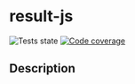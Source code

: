 # result-js

![Tests state](https://img.shields.io/badge/Tests-100%25:%207%20passed%20/%207-success)
[![Code coverage](https://img.shields.io/badge/Code%20coverage-100%25:%20Statements%20100%25(28/28),%20Branches%20100%25(16/16),%20Functions%20100%25(13/13),%20Lines%20100%25(28/28)-success)](https://tongtwist.github.io/result-js/coverage/)

## Description
